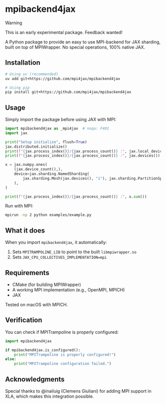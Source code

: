 # mpibackend4jax

> [!WARNING]
> This is an early experimental package. Feedback wanted!

A Python package to provide an easy to use MPI-backend for JAX sharding, built on top of MPIWrapper. No special operations, 100% native JAX.

## Installation

```bash
# Using uv (recommended)
uv add git+https://github.com/mpi4jax/mpibackend4jax

# Using pip
pip install git+https://github.com/mpi4jax/mpibackend4jax
```

## Usage

Simply import the package before using JAX with MPI:

```python
import mpibackend4jax as _mpi4jax  # noqa: F401
import jax

print("Setup initialize", flush=True)
jax.distributed.initialize()
print(f"{jax.process_index()}/{jax.process_count()} :", jax.local_devices())
print(f"{jax.process_index()}/{jax.process_count()} :", jax.devices())

x = jax.numpy.ones(
    (jax.device_count(),),
    device=jax.sharding.NamedSharding(
        jax.sharding.Mesh(jax.devices(), "i"), jax.sharding.PartitionSpec("i")
    ),
)

print(f"{jax.process_index()}/{jax.process_count()} :", x.sum())
```

Run with MPI:

```bash
mpirun -np 2 python examples/example.py
```

## What it does

When you import `mpibackend4jax`, it automatically:

1. Sets `MPITRAMPOLINE_LIB` to point to the built `libmpiwrapper.so`
2. Sets `JAX_CPU_COLLECTIVES_IMPLEMENTATION=mpi`

## Requirements

- CMake (for building MPIWrapper)
- A working MPI implementation (e.g., OpenMPI, MPICH)
- JAX

Tested on macOS with MPICH.

## Verification

You can check if MPITrampoline is properly configured:

```python
import mpibackend4jax

if mpibackend4jax.is_configured():
    print("MPITrampoline is properly configured!")
else:
    print("MPITrampoline configuration failed.")
```

## Acknowledgments

Special thanks to @inailuig (Clemens Giuliani) for adding MPI support in XLA, which makes this integration possible.
